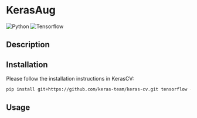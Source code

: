 # KerasAug

![Python](https://img.shields.io/badge/python-v3.7.0+-success.svg)
![Tensorflow](https://img.shields.io/badge/tensorflow-v2.9.0+-success.svg)

## Description

## Installation

Please follow the installation instructions in KerasCV:

```bash
pip install git+https://github.com/keras-team/keras-cv.git tensorflow --upgrade
```

## Usage
